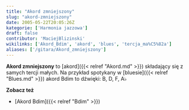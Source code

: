 ```yaml
---
title: "Akord zmniejszony"
slug: "akord-zmniejszony"
date: 2005-05-22T20:05:26Z
kategorie: ['Harmonia jazzowa']
draft: false
contributor: 'MaciejBlizinski'
wikilinks: ['Akord_Bdim', 'akord', 'blues', 'tercja_ma%C5%82a']
aliases: ['/gitara/Akord_zmniejszony']
---
```

**Akord zmniejszony** to [akord]({{< relref "Akord.md" >}}) składający się z
samych tercji małych<!-- link nie odnosił się do niczego: 'Akord zmniejszony' ('content/książka/Akord_zmniejszony.md') links to 'tercja_mała' ('content/książka/tercja_mała.md') and that does not exist -->. Na przykład spotykany w
[bluesie]({{< relref "Blues.md" >}}) akord Bdim to dźwięki: B, D, F, A♭

**Zobacz też**

  - [Akord Bdim]({{< relref "Bdim" >}})

